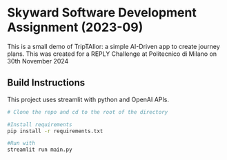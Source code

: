 # Skyward Software Development Assignment (2023-09)

This is a small demo of TripTAIlor: a simple AI-Driven app to create journey plans.
This was created for a REPLY Challenge at Politecnico di Milano on 30th November 2024

## Build Instructions 
This project uses streamlit with python and OpenAI APIs.

```bash
# Clone the repo and cd to the root of the directory

#Install requirements
pip install -r requirements.txt

#Run with
streamlit run main.py
 ```